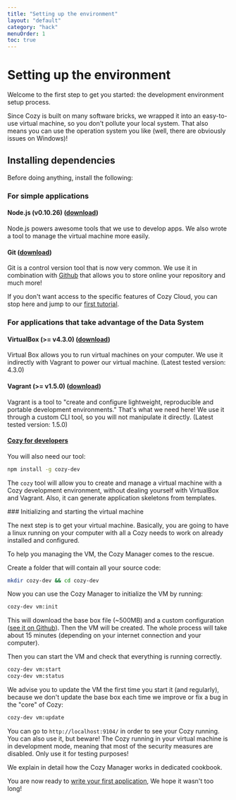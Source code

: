 ```yaml
---
title: "Setting up the environment"
layout: "default"
category: "hack"
menuOrder: 1
toc: true
---
```


# Setting up the environment

Welcome to the first step to get you started: the development environment setup
process.

Since Cozy is built on many software bricks, we wrapped it into an easy-to-use
virtual machine, so you don't pollute your local system. That also means you can
use the operation system you like (well, there are obviously issues on Windows)!

## Installing dependencies

Before doing anything, install the following:

### For simple applications

#### Node.js (v0.10.26) ([download](http://blog.nodejs.org/2014/02/18/node-v0-10-26-stable/))
Node.js powers awesome tools that we use to develop apps. We also wrote a tool
to manage the virtual machine more easily.

#### Git ([download](http://git-scm.com/book/en/Getting-Started-Installing-Git))

Git is a control version tool that is now very common. We use it in combination
with [Github](https://github.com) that allows you to store online your
repository and much more!

If you don't want access to the specific features of Cozy Cloud, you can stop
here and jump to our [first tutorial](hack/getting-started/first-app.html).

### For applications that take advantage of the Data System

#### VirtualBox (>= v4.3.0) (<a href="https://www.virtualbox.org/wiki/Downloads" target="_blank">download</a>)
Virtual Box allows you to run virtual machines on your computer. We use it
indirectly with Vagrant to power our virtual machine.
(Latest tested version: 4.3.0)

#### Vagrant (>= v1.5.0) (<a href="http://downloads.vagrantup.com/" target="_blank">download</a>)
Vagrant is a tool to "create and configure lightweight, reproducible and
portable development environments." That's what we need here! We use it through
a custom CLI tool, so you will not manipulate it directly.
(Latest tested version: 1.5.0)

#### [Cozy for developers](https://github.com/cozy/cozy-manager)

You will also need our tool:

``` bash
npm install -g cozy-dev
```

The `cozy` tool will allow you to create and manage a virtual machine with a Cozy development environment, without dealing yourself with VirtualBox and Vagrant. Also, it can generate application skeletons from templates.


### Initializing and starting the virtual machine

The next step is to get your virtual machine. Basically, you are going to
have a linux running on your computer with all a Cozy needs to work on already
installed and configured.

To help you managing the VM, the Cozy Manager comes to the rescue.

Create a folder that will contain all your source code:
``` bash
mkdir cozy-dev && cd cozy-dev
```

Now you can use the Cozy Manager to initialize the VM by running:
``` bash
cozy-dev vm:init
```
This will download the base box file (~500MB) and a custom configuration ([see
it on
Github](https://github.com/cozy/cozy-setup/blob/master/dev/Vagrantfile)).
Then the VM will be created. The whole process will take about 15 minutes
(depending on your internet connection and your computer).

Then you can start the VM and check that everything is running correctly.
``` bash
cozy-dev vm:start
cozy-dev vm:status
```

We advise you to update the VM the first time you start it (and regularly),
because we don't update the base box each time we improve or fix a bug in the
"core" of Cozy:
```bash
cozy-dev vm:update
```

You can go to `http://localhost:9104/` in order to see your Cozy running. You can also use
it, but beware! The Cozy running in your virtual machine is in development mode, meaning that most of the security measures are disabled. Only use it for
testing purposes!

We explain in detail how the Cozy Manager works in dedicated cookbook.

You are now ready to [write your first application](/hack/getting-started/first-app.html), We hope it wasn't too long!
